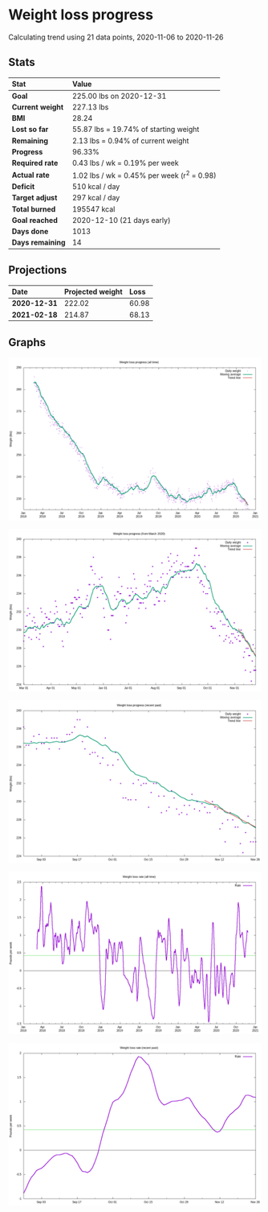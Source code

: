 # Weight loss progress

Calculating trend using 21 data points, 2020-11-06 to 2020-11-26

## Stats

Stat|Value
:-|:-
**Goal**|225.00 lbs on 2020-12-31
**Current weight**|227.13 lbs
**BMI**|28.24
**Lost so far**|55.87 lbs = 19.74% of starting weight
**Remaining**|2.13 lbs =  0.94% of current  weight
**Progress**|96.33%
**Required rate**|0.43 lbs / wk = 0.19% per week
**Actual rate**|1.02 lbs / wk = 0.45% per week  (r<sup>2</sup> = 0.98)
**Deficit**|510 kcal / day
**Target adjust**|297 kcal / day
**Total burned**|195547 kcal
**Goal reached**|2020-12-10 (21 days early)
**Days done**|1013
**Days remaining**|14

## Projections

Date|Projected weight|Loss
:-|:-|:-
**2020-12-31**|222.02|60.98
**2021-02-18**|214.87|68.13

## Graphs

![](weight-graph-alltime.png)

![](weight-graph-covid.png)

![](weight-graph-recent.png)

![](rate-graph-alltime.png)

![](rate-graph-recent.png)
